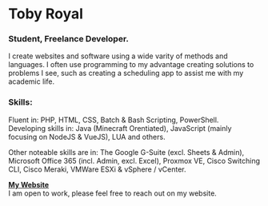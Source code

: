 # Toby Royal

### Student, Freelance Developer.
I create websites and software using a wide varity of methods and languages. I often use programming to my advantage creating solutions to problems I see, such as creating a scheduling app to assist me with my academic life.

### Skills:
Fluent in: PHP, HTML, CSS, Batch & Bash Scripting, PowerShell. <br />
Developing skills in: Java (Minecraft Orentiated), JavaScript (mainly focusing on NodeJS & VueJS), LUA and others.

Other noteable skills are in: The Google G-Suite (excl. Sheets & Admin), Microsoft Office 365 (incl. Admin, excl. Excel), Proxmox VE, Cisco Switching CLI, Cisco Meraki, VMWare ESXi & vSphere / vCenter.

**[My Website](https://tobyroyal.codes/)**<br />
I am open to work, please feel free to reach out on my website.
